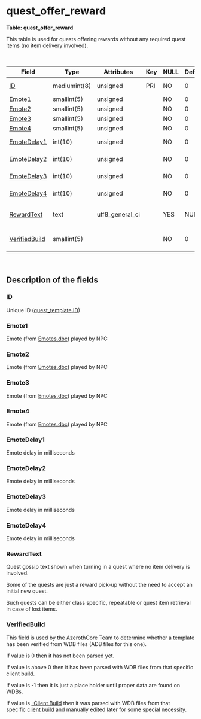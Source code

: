 # quest\_offer\_reward

**Table: quest\_offer\_reward**

This table is used for quests offering rewards without any required quest items (no item delivery involved).

 

| Field                           | Type         | Attributes        | Key | NULL | Default | Comment                                                |
|---------------------------------|--------------|-------------------|-----|------|---------|--------------------------------------------------------|
| [ID](#id)                       | mediumint(8) | unsigned          | PRI | NO   | 0       | Unique ID ([quest\_template.ID](quest_template.md#id)) |
| [Emote1](#emote1)               | smallint(5)  | unsigned          |     | NO   | 0       | Quest NPC [Emote](../../dbc/Emotes.md)                 |
| [Emote2](#emote2)               | smallint(5)  | unsigned          |     | NO   | 0       | Quest NPC [Emote](../../dbc/Emotes.md)                 |
| [Emote3](#emote3)               | smallint(5)  | unsigned          |     | NO   | 0       | Quest NPC [Emote](../../dbc/Emotes.md)                 |
| [Emote4](#emote4)               | smallint(5)  | unsigned          |     | NO   | 0       | Quest NPC [Emote](../../dbc/Emotes.md)                 |
| [EmoteDelay1](#emotedelay1)     | int(10)      | unsigned          |     | NO   | 0       | Emote delay in milliseconds                            |
| [EmoteDelay2](#emotedelay2)     | int(10)      | unsigned          |     | NO   | 0       | Emote delay in milliseconds                            |
| [EmoteDelay3](#emotedelay3)     | int(10)      | unsigned          |     | NO   | 0       | Emote delay in milliseconds                            |
| [EmoteDelay4](#emotedelay4)     | int(10)      | unsigned          |     | NO   | 0       | Emote delay in milliseconds                            |
| [RewardText](#rewardtext)       | text         | utf8\_general\_ci |     | YES  | NULL    | Quest gossip text, single quest dialogue               |
| [VerifiedBuild](#verifiedbuild) | smallint(5)  |                   |     | NO   | 0       | Game client Build number or manually set value         |

 

## Description of the fields

### ID

Unique ID ([quest\_template.ID](quest_template.md#id))

### Emote1

Emote (from [Emotes.dbc](../../dbc/Emotes.md)) played by NPC

### Emote2

Emote (from [Emotes.dbc](../../dbc/Emotes.md)) played by NPC

### Emote3

Emote (from [Emotes.dbc](../../dbc/Emotes.md)) played by NPC

### Emote4

Emote (from [Emotes.dbc](../../dbc/Emotes.md)) played by NPC

### EmoteDelay1

Emote delay in milliseconds

### EmoteDelay2

Emote delay in milliseconds

### EmoteDelay3

Emote delay in milliseconds

### EmoteDelay4

Emote delay in milliseconds

### RewardText

Quest gossip text shown when turning in a quest where no item delivery is involved.

Some of the quests are just a reward pick-up without the need to accept an initial new quest.

Such quests can be either class specific, repeatable or quest item retrieval in case of lost items.

### VerifiedBuild

This field is used by the AzerothCore Team to determine whether a template has been verified from WDB files (ADB files for this one).

If value is 0 then it has not been parsed yet.

If value is above 0 then it has been parsed with WDB files from that specific client build.

If value is -1 then it is just a place holder until proper data are found on WDBs.

If value is [-Client Build](../auth/realmlist.md "DB:Auth:realmlist") then it was parsed with WDB files from that specific [client build](../auth/realmlist.md#gamebuild "DB:Auth:realmlist") and manually edited later for some special necessity. 
